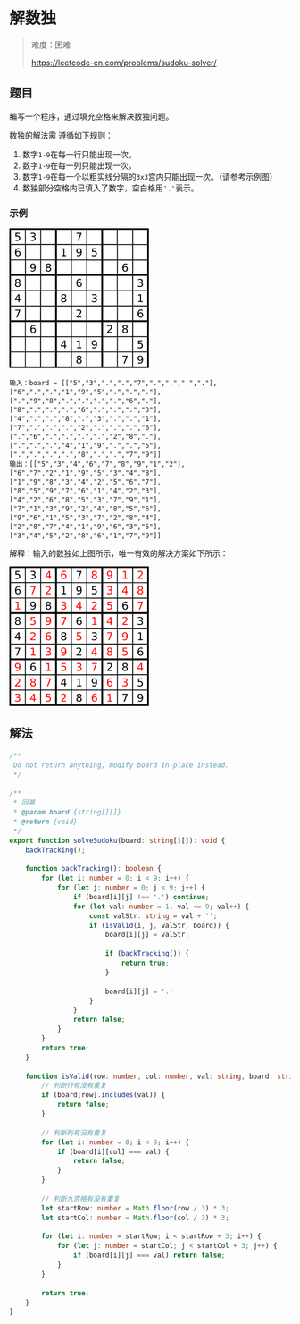 # 解数独

> 难度：困难
>
> https://leetcode-cn.com/problems/sudoku-solver/

## 题目

编写一个程序，通过填充空格来解决数独问题。

数独的解法需 遵循如下规则：

1. 数字`1-9`在每一行只能出现一次。
2. 数字`1-9`在每一列只能出现一次。
3. 数字`1-9`在每一个以粗实线分隔的`3x3`宫内只能出现一次。（请参考示例图）
4. 数独部分空格内已填入了数字，空白格用`'.'`表示。

### 示例

![sudoku-solver-1](../../assets/images/problemset/sudoku-solver-1.png)

```
输入：board = [["5","3",".",".","7",".",".",".","."],["6",".",".","1","9","5",".",".","."],[".","9","8",".",".",".",".","6","."],["8",".",".",".","6",".",".",".","3"],["4",".",".","8",".","3",".",".","1"],["7",".",".",".","2",".",".",".","6"],[".","6",".",".",".",".","2","8","."],[".",".",".","4","1","9",".",".","5"],[".",".",".",".","8",".",".","7","9"]]
输出：[["5","3","4","6","7","8","9","1","2"],["6","7","2","1","9","5","3","4","8"],["1","9","8","3","4","2","5","6","7"],["8","5","9","7","6","1","4","2","3"],["4","2","6","8","5","3","7","9","1"],["7","1","3","9","2","4","8","5","6"],["9","6","1","5","3","7","2","8","4"],["2","8","7","4","1","9","6","3","5"],["3","4","5","2","8","6","1","7","9"]]
```

解释：输入的数独如上图所示，唯一有效的解决方案如下所示：

![sudoku-solver-2](../../assets/images/problemset/sudoku-solver-2.png)

## 解法

```typescript
/**
 Do not return anything, modify board in-place instead.
 */

/**
 * 回溯
 * @param board {string[][]}
 * @return {void}
 */
export function solveSudoku(board: string[][]): void {
    backTracking();

    function backTracking(): boolean {
        for (let i: number = 0; i < 9; i++) {
            for (let j: number = 0; j < 9; j++) {
                if (board[i][j] !== '.') continue;
                for (let val: number = 1; val <= 9; val++) {
                    const valStr: string = val + '';
                    if (isValid(i, j, valStr, board)) {
                        board[i][j] = valStr;

                        if (backTracking()) {
                            return true;
                        }

                        board[i][j] = '.'
                    }
                }
                return false;
            }
        }
        return true;
    }

    function isValid(row: number, col: number, val: string, board: string[][]): boolean {
        // 判断行有没有重复
        if (board[row].includes(val)) {
            return false;
        }

        // 判断列有没有重复
        for (let i: number = 0; i < 9; i++) {
            if (board[i][col] === val) {
                return false;
            }
        }

        // 判断九宫格有没有重复
        let startRow: number = Math.floor(row / 3) * 3;
        let startCol: number = Math.floor(col / 3) * 3;

        for (let i: number = startRow; i < startRow + 3; i++) {
            for (let j: number = startCol; j < startCol + 3; j++) {
                if (board[i][j] === val) return false;
            }
        }

        return true;
    }
}
```